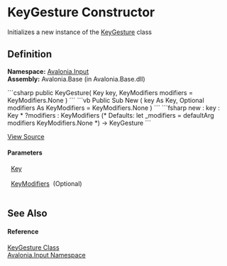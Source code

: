 # KeyGesture Constructor


Initializes a new instance of the <a href="T_Avalonia_Input_KeyGesture">KeyGesture</a> class



## Definition
**Namespace:** <a href="N_Avalonia_Input">Avalonia.Input</a>  
**Assembly:** Avalonia.Base (in Avalonia.Base.dll)

<Tabs groupId="api-code-preview">
<TabItem value="csharp" label="C#">
```csharp
public KeyGesture(
	Key key,
	KeyModifiers modifiers = KeyModifiers.None
)
```
</TabItem>
<TabItem value="vb" label="VB">
```vb
Public Sub New ( 
	key As Key,
	Optional modifiers As KeyModifiers = KeyModifiers.None
)
```
</TabItem>
<TabItem value="fsharp" label="F#">
```fsharp
new : 
        key : Key * 
        ?modifiers : KeyModifiers 
(* Defaults:
        let _modifiers = defaultArg modifiers KeyModifiers.None
*)
-> KeyGesture
```
</TabItem>
</Tabs>



<a href="https://github.com/AvaloniaUI/Avalonia/tree/master/src/Avalonia.Base/Input/KeyGesture.cs#L20" title="View the source code">View Source</a>



#### Parameters
<dl><dt>  <a href="T_Avalonia_Input_Key">Key</a></dt><dd> </dd><dt>  <a href="T_Avalonia_Input_KeyModifiers">KeyModifiers</a>  (Optional)</dt><dd> </dd></dl>

## See Also


#### Reference
<a href="T_Avalonia_Input_KeyGesture">KeyGesture Class</a>  
<a href="N_Avalonia_Input">Avalonia.Input Namespace</a>  

